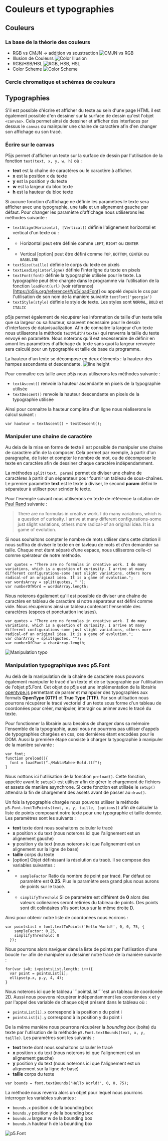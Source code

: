 # Couleurs et typographies
## Couleurs
### La base de la théorie des couleurs
* RGB vs CMJN -> addition vs soustraction
![CMJN vs RGB](https://www.arivaux.com/preprod/cc-2018/CMJN-RGB.png)
* Illusion de Couleurs
![Color Illusion](https://www.arivaux.com/preprod/cc-2018/colorIllusion.png)
* RGB/HSB/HSL
![RGB, HSB, HSL](https://www.arivaux.com/preprod/cc-2018/RGB-HSB-HSL.png)
* Color Scheme
![Color Scheme](https://www.arivaux.com/preprod/cc-2018/ColorScheme.png)
### Cercle chromatique et schémas de couleurs
## Typographies
S'il est possible d'écrire et afficher du texte au sein d'une page HTML il est également possible d'en dessiner sur la surface de dessin qu'est l'objet ```<canvas>```. Cela permet ainsi de dessiner et afficher des interfaces par dessus le ```canvas``` ou mainpuler une chaine de caractère afin d'en changer son affichage ou son tracé.

### Écrire sur le canvas
P5js permet d'afficher un texte sur la surface de dessin par l'utilisation de la fonction ```text(text, x, y, w, h)``` où :

* **text** est la chaîne de caractères ou le caractère à afficher.
* **x** est la position x du texte
* **y** est la position y du texte
* **w** est la largeur du bloc texte
* **h** est la hauteur du bloc texte

Si aucune fonction d'affichage ne définie les paramètres le texte sera afficher avec une typographie, une taile et un alignement gauche par défaut. Pour changer les paramètre d'affichage nous utiliserons les méthodes suivante :

* ```textAlign(Horizontal, [Vertical])``` définie l'alignement horizontal et vertical d'un texte où :
* * Horizontal peut etre définie comme ```LEFT```, ```RIGHT``` ou ```CENTER```
* * Vertical [option] peut être défini comme ```TOP```, ```BOTTOM```, ```CENTER``` ou ```BASELINE```
* ```textSize(taille)``` définie le corps du texte en pixels
* ```textLeading(interligne)``` définie l'interligne du texte en pixels
* ```textFont(font)``` définie la typographie utilisée pour le texte. La typographie peut être chargée dans le programme via l'utilisation de la fonction ```loadFont(url)``` (voir référence)[https://p5js.org/reference/#/p5/loadFont] ou appelé depuis le css par l'utilisation de son nom de la manière suivante ```textFont('georgia')```
* ```textStyle(style)``` définie le style de texte. Les styles sont ```NORMAL```, ```BOLD``` et ```ITALIC```

p5js permet également de récupérer les information de taille d'un texte telle que sa largeur ou sa hauteur, saouvent necessaire pour le dessin d'interfaces de datavisualization. Afin de connaitre la largeur d'un texte nous utiliserons la méthode ```textWidth(texte)``` qui renverra la taille du texte envoyé en paramètre. Nous noterons qu'il est necesseraire de définir en amont les paramètres d'affichage du texte sans quoi la largeur renvoyée sera calculé pour un typographie et taille de base du programme.

La hauteur d'un texte se décompose en deux éléments : la hauteur des hampes ascendante et descendante.
![line height](https://upload.wikimedia.org/wikipedia/hu/a/a1/Fontmetrik%C3%A1k.png)

Pour connaître ces taille avec p5js nous utiliserons les méthodes suivante :
* ```textAscent()``` renvoie la hauteur ascendante en pixels de la typographie utilisée
* ```textDescent()``` renvoie la hauteur descendante en pixels de la typographie utilisée

Ainsi pour connaitre la hauteur complète d'un ligne nous réaliserons le calcul suivant :

```
var hauteur = textAscent() + textDescent();
```

### Manipuler une chaine de caractère
Au dela de la mise en forme de texte il est possible de manipuler une chaine de caractère afin de la composer. Cela permet par exemple, à partir d'un paragraphe, de lister et compter le nombre de mot, ou de décomposer le texte en caractère afin de dessiner chaque caractère indépendamment.

La méthodes ```split(text, param)``` permet de diviser une chaîne de caractères à partir d'un séparateur pour fournir un tableau de sous-chaînes. Le premier paramètre **text** est le texte à diviser, le second **param** défini le séparateur à utiliser pour scinder le texte.

Pour l'exemple suivant nous utiliserons en texte de référence la citation de [Paul Rand](http://www.paul-rand.com) suivante :
>There are no formulas in creative work. I do many variations, which is a question of curiosity. I arrive at many different configurations-some just slight variations, others more radical-of an original idea. It is a game of evolution.

Si nous souhaitons compter le nombre de mots utiliser dans cette citation il nous suffira de diviser le texte en en tavleau de mots et d'en demander sa taille. Chaque mot étant séparé d'une espace, nous utiliserons celle-ci comme spérateur de notre méthode.

```
var quotes = "There are no formulas in creative work. I do many variations, which is a question of curiosity. I arrive at many different configurations-some just slight variations, others more radical-of an original idea. It is a game of evolution.";
var wordsArray = split(quotes, " ");
var numberOfWord = wordsArray.length;
```

Nous noterons également qu'il est possible de diviser une chaîne de caractère en tableau de caractère si notre séparateur est défini comme vide. Nous récupérons ainsi un tableau contenant l'ensemble des caractères (espces et ponctuation incluses).

```
var quotes = "There are no formulas in creative work. I do many variations, which is a question of curiosity. I arrive at many different configurations-some just slight variations, others more radical-of an original idea. It is a game of evolution.";
var charArray = split(quotes, "");
var numberOfChar = charArray.length;
```

![Manipulation typo](https://www.arivaux.com/preprod/cc-2018/string%20manipulation.png)

### Manipulation typographique avec **p5.Font**
Au delà de la manipulation de la chaîne de caractère nous pouvons également manipuler le tracé d'un texte et de se typographie par l'utilisation de l'objet p5.Font. Cet objet de p5js est une implémentation de la librairie [opentype.js](https://opentype.js.org/) permettant de parser et mainpuler des typographies aux formats **OpenType (OTF)** et **True Type (TTF)**. Par son utilisation nous pourrons récupérer le tracé vectoriel d'un texte sous forme d'un tableau de coordonées pour créer, manipuler, interagir ou animer avec le tracé du texte.

Pour fonctionner la librairie aura besoins de charger dans sa mémoire l'ensemble de la typographie, aussi nous ne pourrons pas utiliser d'appels de typographies chargées en css, ces dernières étant encodées pour le DOM. Aussi la première étape consiste à charger la typographie à manipuler de la manière suivante :

```
var font;
function preload(){
  font = loadFont("./MuktaMahee-Bold.ttf");
}
```

Nous nottons ici l'utilisation de la fonction ```preload()```. Cette fonction, appelée avant le ```setup()``` est utiliser afin de gérer le chargement de fichiers et assets de manière asynchrone. Si cette fonction est utilisée le ```setup()``` attendra la fin de chargement des assets avant de passer au ```draw()```.

Un fois la typographie chargée nous pouvons utiliser la méthode ```p5.Font.textToPoints(text, x, y, taille, [options])``` afin de calculer la liste de points composant notre texte pour une typographie et taille donnée. Les paramètres sont les suivants :

* **text** texte dont nous souhaitons calculer le tracé
* **x** position x du text (nous noterons ici que l'alignement est un alignement gauche)
* **y** position y du text (nous noterons ici que l'alignement est un alignement sur la ligne de base)
* **taille** corps du texte
* [option] Objet définissant la résolution du tracé. Il se compose des variables suivantes :
* * ```sampleFactor``` Ratio du nombre de point par tracé. Par défaut ce paramètre est **0.25**. Plus le paramètre sera grand plus nous aurons de points sur le tracé.
* * ```simplifyThreshold``` Si ce paramètre est différent de **0** alors des valeurs colinéaires seront retirées du tableau de points. Des points sont dit colinéaires s'ils sont tous sur la même droite D.

Ainsi pour obtenir notre liste de coordonées nous écrirons :

```
var pointsList = font.textToPoints('Hello World!', 0, 0, 75, {
    sampleFactor: 0.25,
    simplifyThreshold: 0
  });
```

Nous pourrons alors naviguer dans la liste de points par l'utilisation d'une boucle ```for``` afin de manipuler ou dessiner notre tracé de la manière suivante :

```
for(var i=0; i<pointsList.length; i++){
  var point = pointsList[i];
  ellipse(p.x, p.y, 4, 4);
}
```

Nous noterons ici que le tableau ```pointsList````est un tableau de coordonée 2D. Aussi nous pouvons récupérer indépendamment les coordonées x et y par l'appel des variable de chaque objet présent dans le tableau où :

* ```pointsList[i].x``` correspond à la position x du point i
* ```pointsList[i].y``` correspond à la position y du point i

De la même manière nous pourrons récupérer la _bounding box_ (boite) du texte par l'utilsation de la méthode ```p5.Font.textBounds(text, x, y, taille)```. Les paramètres sont les suivants :

* **text** texte dont nous souhaitons calculer le tracé
* **x** position x du text (nous noterons ici que l'alignement est un alignement gauche)
* **y** position y du text (nous noterons ici que l'alignement est un alignement sur la ligne de base)
* **taille** corps du texte

```
var bounds = font.textBounds('Hello World!', 0, 0, 75);
```

La méthode nous reverra alors un objet pour lequel nous pourrons interroger les variables suivantes :

* ```bounds.x``` position x de la bounding box
* ```bounds.y``` position y de la bounding box
* ```bounds.w``` largeur w de la bounding box
* ```bounds.h``` hauteur h de la bounding box

![p5.Font](https://www.arivaux.com/preprod/cc-2018/p5Font.png)
